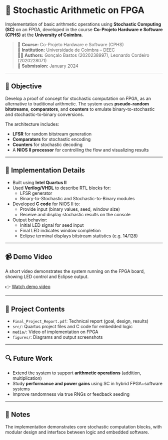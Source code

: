 # 🎲 Stochastic Arithmetic on FPGA

Implementation of basic arithmetic operations using **Stochastic Computing (SC)** on an FPGA, developed in the course **Co-Projeto Hardware e Software (CPHS)** at the **University of Coimbra**.

> 🧠 **Course:** Co-Projeto Hardware e Software (CPHS)  
> 🏫 **Institution:** Universidade de Coimbra – DEEC  
> 👨‍🎓 **Authors:** Gonçalo Bastos (2020238997), Leonardo Cordeiro (2020228071)  
> 📅 **Submission:** January 2024

---

## 🎯 Objective

Develop a proof of concept for stochastic computation on FPGA, as an alternative to traditional arithmetic. The system uses **pseudo-random bitstreams**, **comparators**, and **counters** to emulate binary-to-stochastic and stochastic-to-binary conversions.

The architecture includes:
- **LFSR** for random bitstream generation
- **Comparators** for stochastic encoding
- **Counters** for stochastic decoding
- A **NIOS II processor** for controlling the flow and visualizing results

---

## 🧪 Implementation Details

- Built using **Intel Quartus II**
- Used **Verilog/VHDL** to describe RTL blocks for:
  - LFSR generator
  - Binary-to-Stochastic and Stochastic-to-Binary modules
- Developed **C code** for NIOS II to:
  - Provide input (binary values, seed, window size)
  - Receive and display stochastic results on the console
- Output behavior:
  - Initial LED signal for seed input
  - Final LED indicates window completion
  - Eclipse terminal displays bitstream statistics (e.g. 14/128)

---

## 📹 Demo Video

A short video demonstrates the system running on the FPGA board, showing LED control and Eclipse output.

👉 [Watch demo video](Annexes/Video.mp4)

---

## 📂 Project Contents

- `Final_Project_Report.pdf`: Technical report (goal, design, results)
- `src/`: Quartus project files and C code for embedded logic
- `media/`: Video of implementation on FPGA
- `figures/`: Diagrams and output screenshots

---

## 🔍 Future Work

- Extend the system to support **arithmetic operations** (addition, multiplication)
- Study **performance and power gains** using SC in hybrid FPGA+software systems
- Improve randomness via true RNGs or feedback seeding

---

## 📝 Notes

The implementation demonstrates core stochastic computation blocks, with modular design and interface between logic and embedded software.


